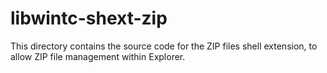 # libwintc-shext-zip
This directory contains the source code for the ZIP files shell extension, to allow ZIP file management within Explorer.
